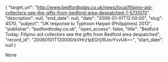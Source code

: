 {
  "target_url": "http://www.bedfordtoday.co.uk/news/local/filipino-aid-collectors-see-the-gifts-from-bedford-area-despatched-1-5731070", 
  "description": null, 
  "end_date": null, 
  "date": "2006-01-01T12:00:00", 
  "slug": 4570, 
  "subject": "UK response to Typhoon Haiyan (Philippines) 2013", 
  "publisher": "bedfordtoday.co.uk", 
  "open_access": false, 
  "title": "Bedford Today: Filipino aid collectors see the gifts from Bedford area despatched", 
  "record_id": "20060101T120000/kVHrz1pEOrIj1IUxvYvvUA==", 
  "start_date": null
}

None